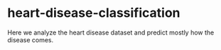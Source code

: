 # heart-disease-classification
Here we analyze the heart disease dataset and predict mostly how the disease comes.
